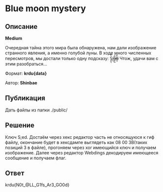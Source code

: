 # Blue moon mystery

##  Описание

**Medium**

Очередная тайна этого мира была обнаружена, нам дали изображение странного явления, а именно голубой луны.
В ходе много численных пересмотров, мы достали только одну подсказу: S̴̡̼͉̔͌;̷̤̝̄ḛ̸̝̲̋̋͗d̶̢̠̏̌
Чтож, удачи вам с этим разобраться...

Формат: **krdu{data}**

Автор: **Shinbae**

## Публикация

Дать файлы из папки ./public/

## Решение

Ключ S;ed. Достаём через хекс редактор часть не относящуюся к гиф файлу, окончание будет в хексдампе выглядеть как 08 00 3B(таких позиций 3 в файле), прогоняем через xor имеющийся ключ и получаем изображение.
Далее через редактор Webdings декодируем имеющееся сообщение и получаем флаг.

## Ответ

krdu{N0t_@LL_G1fs_Ar3_GO0d}